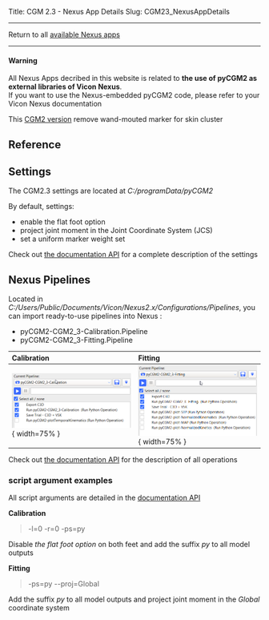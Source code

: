 Title: CGM 2.3 - Nexus App Details
Slug: CGM23_NexusAppDetails

---

Return to all [available Nexus apps](/pages/nexusApps.html#list-of-available-applications)

---

<div class="alert alert-dismissible alert-warning">
  <h4 class="alert-heading">Warning</h4>
  <p class="mb-0">All Nexus Apps decribed in this website is related to <b>the use of pyCGM2 as external libraries of Vicon Nexus</b>.
  <br>
  If you want to use the Nexus-embedded pyCGM2 code, please refer to your Vicon Nexus documentation </p>
</div>

This [CGM2 version](/pages/CGM23-Overview.html)  remove wand-mouted marker for skin cluster

## Reference



## Settings

The CGM2.3 settings are located at *C:/programData/pyCGM2*


<div class="alert alert-dismissible alert-primary">
<p>By default, settings:</p>
<ul>
<li>enable the flat foot option</li>
<li>project joint moment in the Joint Coordinate System (JCS)</li>
<li>set a uniform marker weight set</li>
</ul>
</div>


Check out [the documentation API](/documentation//html//settings.html#cgm-2-3-settings) for a complete description of the settings


## Nexus Pipelines

Located in *C:/Users/Public/Documents/Vicon/Nexus2.x/Configurations/Pipelines*, you can import ready-to-use pipelines into Nexus :

  *  pyCGM2-CGM2_3-Calibration.Pipeline
  *  pyCGM2-CGM2_3-Fitting.Pipeline


| Calibration | Fitting |
|:------------|:--------|
|![cgm23calib](/images/nexusApps/CGM23calibration.png){ width=75% } | ![cgm23fitting](/images/nexusApps/CGM23fitting.png){ width=75% } |


Check out [the documentation API](/documentation//html//nexusOperations.html) for the description of all operations


### script argument examples

<div class="alert alert-dismissible alert-info">
<p> All script arguments are detailed in the  <a href="/documentation//html//nexusOperations.html#cgm-2-3">documentation API</a> </p>
</div>


**Calibration**

> -l=0 -r=0 -ps=py

Disable *the flat foot option* on both feet and add the suffix *py* to all model outputs


**Fitting**

>  -ps=py --proj=Global

Add the suffix *py* to all model outputs and project joint moment in the *Global* coordinate system
